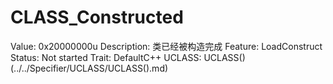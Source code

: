# CLASS_Constructed

Value: 0x20000000u
Description: 类已经被构造完成
Feature: LoadConstruct
Status: Not started
Trait: DefaultC++
UCLASS: UCLASS() (../../Specifier/UCLASS/UCLASS().md)
